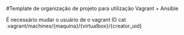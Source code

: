 #Template de organização de projeto para utilização Vagrant + Ansible

É necessário mudar o usuário de o vagrant ID cat .vagrant/machines/{maquina}/{virtualbox}/{creator_uid}
